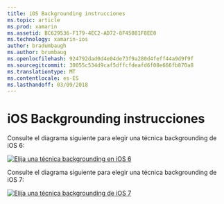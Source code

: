 ```yaml
---
title: iOS Backgrounding instrucciones
ms.topic: article
ms.prod: xamarin
ms.assetid: BC629536-F179-4EC2-AD72-8F45081F8EE0
ms.technology: xamarin-ios
author: bradumbaugh
ms.author: brumbaug
ms.openlocfilehash: 924792dad0d4e04de73f9a280d4feff44a9d9f9f
ms.sourcegitcommit: 30055c534d9caf5dffcfdeafd6f08e666fb870a8
ms.translationtype: MT
ms.contentlocale: es-ES
ms.lasthandoff: 03/09/2018
---
```

# <a name="ios-backgrounding-guidance"></a>iOS Backgrounding instrucciones

Consulte el diagrama siguiente para elegir una técnica backgrounding de iOS 6:

 [![](ios-backgrounding-guidance-images/image10.png "Elija una técnica backgrounding en iOS 6")](ios-backgrounding-guidance-images/image10.png#lightbox)

Consulte el diagrama siguiente para elegir una técnica backgrounding de iOS 7:

 [![](ios-backgrounding-guidance-images/image10b.png "Elija una técnica backgrounding de iOS 7")](ios-backgrounding-guidance-images/image10b.png#lightbox)


